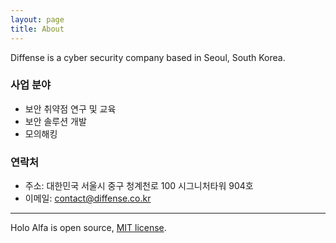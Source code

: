 ```yaml
---
layout: page
title: About
---
```


Diffense is a cyber security company based in Seoul, South Korea. 

### 사업 분야

* 보안 취약점 연구 및 교육
* 보안 솔루션 개발
* 모의해킹

### 연락처

* 주소: 대한민국 서울시 중구 청계천로 100 시그니처타워 904호<br>
* 이메일: contact@diffense.co.kr

---

Holo Alfa is open source, [MIT license](http://opensource.org/licenses/MIT).
